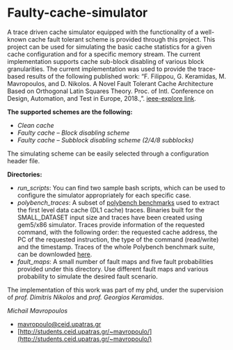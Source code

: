 # Faulty-cache-simulator

A trace driven cache simulator equipped with the functionality of a well-known cache fault tolerant scheme is provided through this project. This project can be used for simulating the basic cache statistics for a given cache configuration and for a specific memory stream. The current implementation supports cache sub-block disabling of various block granularities. 
The current implementation was used to provide the trace-based results of the following published work: 
“F. Filippou, G. Keramidas, M. Mavropoulos, and D. Nikolos. A Novel Fault Tolerant Cache Architecture Based on Orthogonal Latin Squares Theory. Proc. of Intl. Conference on Design, Automation, and Test in Europe, 2018.,”. [ieee-explore link](https://ieeexplore.ieee.org/document/8342236).

**The supported schemes are the following:**
 -	*Clean cache*
 -	*Faulty cache – Block disabling scheme*
 -	*Faulty cache – Subblock disabling scheme (2/4/8 subblocks)*

The simulating scheme can be easily selected through a configuration header file. 


**Directories:**
- *run_scripts*: You can find two sample bash scripts, which can be used to configure the simulator appropriately for each specific case.
- *polybench_traces*: A subset of [polybench benchmarks](https://web.cse.ohio-state.edu/~pouchet.2/software/polybench/) used to extract the first level data cache (DL1 cache) traces. Binaries built for the SMALL_DATASET input size and traces have been created using gem5/x86 simulator. Traces provide information of the requested command, with the following order: the requested cache address, the PC of the requested instruction, the type of the command (read/write) and the timestamp. Traces of the whole Polybench benchmark suite, can be downlowded [here](http://students.ceid.upatras.gr/~mavropoulo/polybench_traces.tar.gz).  
- *fault_maps*: A small number of fault maps and five fault probabilities provided under this directory. Use different fault maps and various probability to simulate the desired fault scenario. 

The implementation of this work was part of my phd, under the supervision of *prof. Dimitris Nikolos* and *prof. Georgios Keramidas*. 

*Michail Mavropoulos*
- [mavropoulo@ceid.upatras.gr](mailto:mavropoulo@ceid.upatras.gr)
- [http://students.ceid.upatras.gr/~mavropoulo/](http://students.ceid.upatras.gr/~mavropoulo/)
